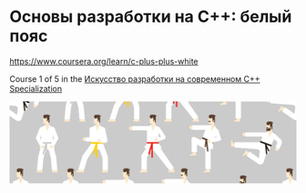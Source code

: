 # Основы разработки на C++: белый пояс

https://www.coursera.org/learn/c-plus-plus-white

Course 1 of 5 in the [Искусство разработки на современном C++ Specialization](https://www.coursera.org/specializations/c-plus-plus-modern-development)

![Основы разработки на C++: белый пояс](c-plus-plus-white.jpg)
